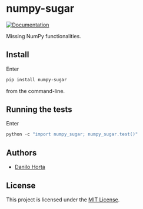 # numpy-sugar

[![Documentation](https://readthedocs.org/projects/numpy-sugar/badge/?version=latest)](https://numpy-sugar.readthedocs.io/en/latest/?badge=latest)

Missing NumPy functionalities.

## Install

Enter

```bash
pip install numpy-sugar
```

from the command-line.

## Running the tests

Enter

```python
python -c "import numpy_sugar; numpy_sugar.test()"
```


## Authors

* [Danilo Horta](https://github.com/horta)

## License

This project is licensed under the [MIT License](https://raw.githubusercontent.com/limix/numpy-sugar/master/LICENSE.md).
